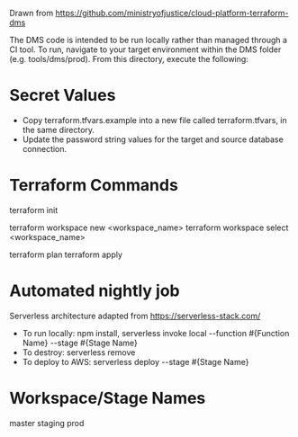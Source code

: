 Drawn from https://github.com/ministryofjustice/cloud-platform-terraform-dms

The DMS code is intended to be run locally rather than managed through a CI tool. To run, navigate to your target environment within the DMS folder (e.g. tools/dms/prod). From this directory, execute the following:

# Secret Values
* Copy terraform.tfvars.example into a new file called terraform.tfvars, in the same directory. 
* Update the password string values for the target and source database connection.

# Terraform Commands
terraform init

terraform workspace new <workspace_name>
terraform workspace select <workspace_name>

terraform plan
terraform apply

# Automated nightly job
Serverless architecture adapted from https://serverless-stack.com/
* To run locally: npm install, serverless invoke local --function #{Function Name} --stage #{Stage Name}
* To destroy: serverless remove
* To deploy to AWS: serverless deploy --stage #{Stage Name}

# Workspace/Stage Names
master
staging
prod